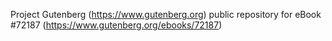 Project Gutenberg (https://www.gutenberg.org) public repository
for eBook #72187 (https://www.gutenberg.org/ebooks/72187)
